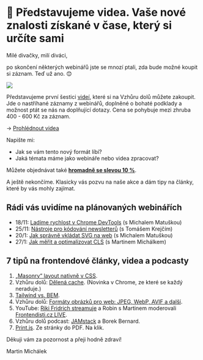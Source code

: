 # 🎥 Představujeme videa. Vaše nové znalosti získané v čase, který si určíte sami

Milé divačky, milí diváci,

po skončení některých webinářů jste se mnozí ptali, zda bude možné koupit si záznam. Teď už ano. 😊

[![](https://mcusercontent.com/d6be2f1899eba6a7651157403/images/bc6cccbd-b57d-4747-ab68-907632559b2f.jpeg)](https://www.vzhurudolu.cz/video)

Představujeme první šestici [videí](https://www.vzhurudolu.cz/video), které si na Vzhůru dolů můžete zakoupit. Jde o nastříhané záznamy z webinářů, doplněné o bohaté podklady a možnost ptát se nás na doplňující dotazy. Cena se pohybuje mezi zhruba 400 - 600 Kč za záznam.

<div class="my-15 py-3 ta-c">

→ <a href="https://www.vzhurudolu.cz/video" class="button button--primary">Prohlédnout videa</a>

</div>

Napište mi:

- Jak se vám tento nový formát líbí?
- Jaká témata máme jako webináře nebo videa zpracovat?

Můžete objednávat také **[hromadně se slevou 10 %](https://www.vzhurudolu.cz/kurzy/hromadna-objednavka)**.

A ještě nekončíme. Klasicky vás pozvu na naše akce a dám tipy na články, které by vás mohly zajímat.

## Rádi vás uvidíme na plánovaných webinářích

- 18/11: [Ladíme rychlost v Chrome DevTools](https://www.vzhurudolu.cz/kurzy/webinar-devtools-rychlost) (s Michalem Matuškou)
- 25/11: [Nástroje pro kódování newsletterů](https://www.vzhurudolu.cz/kurzy/webinar-newslettery-nastroje) (s Tomášem Krejčím)
- 20/1: [Jak správně vkládat SVG na web](https://www.vzhurudolu.cz/kurzy/webinar-svg-optimalizace) (s Michalem Matuškou)
- 27/1: [Jak měřit a optimalizovat CLS](https://www.vzhurudolu.cz/kurzy/webinar-cls) (s Martinem Michálkem)

## 7 tipů na frontendové články, videa a podcasty

1. [„Masonry“ layout nativně v CSS](https://www.smashingmagazine.com/native-css-masonry-layout-css-grid/).
2. Vzhůru dolů: [Dělená cache](https://www.vzhurudolu.cz/prirucka/partitioned-cache). (Novinka v Chrome, ze které se každý neraduje.)
3. [Tailwind vs. BEM](https://thoughtbot.com/blog/tailwind-versus-bem).
4. Vzhůru dolů: [Formáty obrázků pro web: JPEG, WebP, AVIF a další](https://www.vzhurudolu.cz/prirucka/obrazky-formaty).
5. YouTube: [Riki Fridrich streamuje](https://www.youtube.com/c/fczbkk) a Robin s Martinem moderovali [Frontendisti.cz LIVE](https://www.youtube.com/watch?v=sdkFkweqTp8).
6. Vzhůru dolů podcast: [JAMstack](https://www.vzhurudolu.cz/podcast/182-borek-bernard-jamstack) a Borek Bernard.
7. [Print.js](https://printjs.crabbly.com/). Ze stránky do PDF. Na klik.

Děkuji vám za pozornost a přeji hodně zdraví!

Martin Michálek